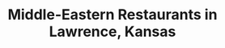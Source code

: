 ---
active: true
name: Middle-Eastern
sitemap: true
slug: middle-eastern
title: Middle-Eastern Restaurants in Lawrence, Kansas
---